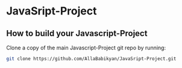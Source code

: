# JavaSript-Project
How to build your Javascript-Project
----------------------------

Clone a copy of the main Javascript-Project git repo by running:

```bash
git clone https://github.com/AllaBabikyan/JavaSript-Project.git
```


